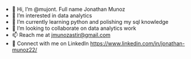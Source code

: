 - 👋 Hi, I’m @mujont. Full name Jonathan Munoz
- 👀 I’m interested in data analytics
- 🌱 I’m currently learning python and polishing my sql knowledge
- 💞️ I’m looking to collaborate on data analytics work
- 📫 Reach me at jmunozastir@gmail.com
- 🐧 Connect with me on LinkedIn https://www.linkedin.com/in/jonathan-munoz22/

<!---
mujont/mujont is a ✨ special ✨ repository because its `README.md` (this file) appears on your GitHub profile.
You can click the Preview link to take a look at your changes.
--->
